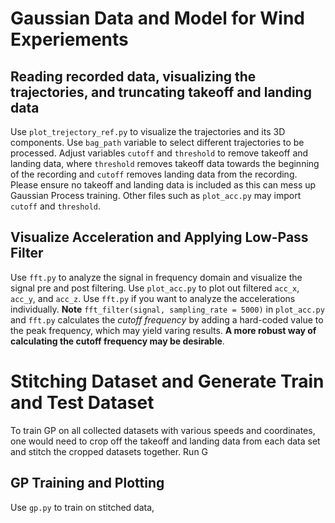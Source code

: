 # Gaussian Data and Model for Wind Experiements

## Reading recorded data, visualizing the trajectories, and truncating takeoff and landing data
Use `plot_trejectory_ref.py` to visualize the trajectories and its 3D components. Use `bag_path` variable to select different trajectories to be processed. Adjust variables `cutoff` and `threshold` to remove takeoff and landing data, where `threshold` removes takeoff data towards the beginning of the recording and `cutoff` removes landing data from the recording. Please ensure no takeoff and landing data is included as this can mess up Gaussian Process training. Other files such as `plot_acc.py` may import `cutoff` and `threshold`. 

## Visualize Acceleration and Applying Low-Pass Filter
Use `fft.py` to analyze the signal in frequency domain and visualize the signal pre and post filtering.
Use `plot_acc.py` to plot out filtered `acc_x`, `acc_y`, and `acc_z`. Use `fft.py` if you want to analyze the accelerations individually.
**Note**
`fft_filter(signal, sampling_rate = 5000)` in `plot_acc.py` and `fft.py` calculates the _cutoff frequency_ by adding a hard-coded value to the peak frequency, which may yield varing results. **A more robust way of calculating the cutoff frequency may be desirable**.

# Stitching Dataset and Generate Train and Test Dataset

To train GP on all collected datasets with various speeds and coordinates, one would need to crop off the takeoff and landing data from each data set and stitch the cropped datasets together. Run G

## GP Training and Plotting

Use `gp.py` to train on stitched data, 
